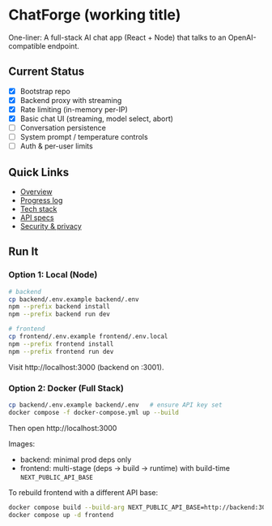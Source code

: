 # ChatForge (working title)

One-liner: A full-stack AI chat app (React + Node) that talks to an OpenAI-compatible endpoint.

## Current Status
- [x] Bootstrap repo
- [x] Backend proxy with streaming
- [x] Rate limiting (in-memory per-IP)
- [x] Basic chat UI (streaming, model select, abort)
- [ ] Conversation persistence
- [ ] System prompt / temperature controls
- [ ] Auth & per-user limits

## Quick Links
- [Overview](./OVERVIEW.md)
- [Progress log](./PROGRESS.md)
- [Tech stack](./TECH-STACK.md)
- [API specs](./API-SPECS.md)
- [Security & privacy](./SECURITY.md)

## Run It
### Option 1: Local (Node)
```bash
# backend
cp backend/.env.example backend/.env
npm --prefix backend install
npm --prefix backend run dev

# frontend
cp frontend/.env.example frontend/.env.local
npm --prefix frontend install
npm --prefix frontend run dev
```
Visit http://localhost:3000 (backend on :3001).

### Option 2: Docker (Full Stack)
```bash
cp backend/.env.example backend/.env   # ensure API key set
docker compose -f docker-compose.yml up --build
```
Then open http://localhost:3000

Images:
- backend: minimal prod deps only
- frontend: multi-stage (deps → build → runtime) with build-time `NEXT_PUBLIC_API_BASE`

To rebuild frontend with a different API base:
```bash
docker compose build --build-arg NEXT_PUBLIC_API_BASE=http://backend:3001 frontend
docker compose up -d frontend
```
